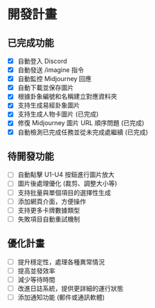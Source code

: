 # 開發計畫

## 已完成功能
- [x] 自動登入 Discord
- [x] 自動發送 /imagine 指令
- [x] 自動監控 Midjourney 回應
- [x] 自動下載並保存圖片
- [x] 根據卦象編號和名稱建立對應資料夾
- [x] 支持生成易經卦象圖片
- [x] 支持生成人物卡圖片 (已完成)
- [x] 修復 Midjourney 圖片 URL 順序問題 (已完成)
- [x] 自動檢測已完成任務並從未完成處繼續 (已完成)

## 待開發功能
- [ ] 自動點擊 U1-U4 按鈕進行圖片放大
- [ ] 圖片後處理優化 (裁剪、調整大小等)
- [ ] 支持批量與單個項目的選擇性生成
- [ ] 添加網頁介面，方便操作
- [ ] 支持更多卡牌數據類型
- [ ] 失敗項目自動重試機制

## 優化計畫
- [ ] 提升穩定性，處理各種異常情況
- [ ] 提高並發效率
- [ ] 減少等待時間
- [ ] 改進日誌系統，提供更詳細的運行狀態
- [ ] 添加通知功能 (郵件或通訊軟體) 